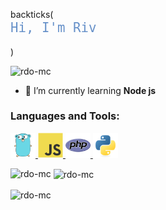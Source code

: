 backticks(
<svg xmlns="http://www.w3.org/2000/svg" xmlns:xlink="http://www.w3.org/1999/xlink" viewBox="0 0 510 40" style="background-color: #00000000;" width="510px" height="40px">
    <path id="path0">
        <!-- Single line -->
        <animate id="d0" attributeName="d" begin="0s;d0.end" dur="8000ms" fill="remove" values="m0,20 h0 ; m0,20 h510 ; m0,20 h510 ; m0,20 h0" keyTimes="0;0.7;0.825;1"/>
    </path>
    <text font-family="&quot;Iosevka&quot;, monospace" fill="#6791c9" font-size="21" dominant-baseline="auto" x="0%" text-anchor="start">
        <textPath xlink:href="#path0">
            Hi, I'm Rivaldo David (RDO-MC)... :D
        </textPath>
    </text>
</svg>)
<p align="left"> <img src="https://komarev.com/ghpvc/?username=rdo-mc&label=Profile%20views&color=0e75b6&style=flat" alt="rdo-mc" /> </p>


- 🌱 I’m currently learning **Node js**


<p align="left">
</p>

<h3 align="left">Languages and Tools:</h3>
<p align="left"> <a href="https://golang.org" target="_blank" rel="noreferrer"> <img src="https://raw.githubusercontent.com/devicons/devicon/master/icons/go/go-original.svg" alt="go" width="40" height="40"/> </a> <a href="https://developer.mozilla.org/en-US/docs/Web/JavaScript" target="_blank" rel="noreferrer"> <img src="https://raw.githubusercontent.com/devicons/devicon/master/icons/javascript/javascript-original.svg" alt="javascript" width="40" height="40"/> </a> <a href="https://www.php.net" target="_blank" rel="noreferrer"> <img src="https://raw.githubusercontent.com/devicons/devicon/master/icons/php/php-original.svg" alt="php" width="40" height="40"/> </a> <a href="https://www.python.org" target="_blank" rel="noreferrer"> <img src="https://raw.githubusercontent.com/devicons/devicon/master/icons/python/python-original.svg" alt="python" width="40" height="40"/> </a> </p>

<p><img align="left" src="https://github-readme-stats.vercel.app/api/top-langs?username=rdo-mc&show_icons=true&locale=en&layout=compact" alt="rdo-mc" /></p>

<p>&nbsp;<img align="center" src="https://github-readme-stats.vercel.app/api?username=rdo-mc&show_icons=true&locale=en" alt="rdo-mc" /></p>

<p><img align="center" src="https://github-readme-streak-stats.herokuapp.com/?user=rdo-mc&" alt="rdo-mc" /></p>

